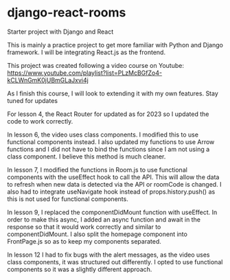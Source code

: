 # django-react-rooms
Starter project with Django and React

This is mainly a practice project to get more familiar with Python and Django framework. I will be integrating React.js as the frontend. 

This project was created following a video course on Youtube: https://www.youtube.com/playlist?list=PLzMcBGfZo4-kCLWnGmK0jUBmGLaJxvi4j

As I finish this course, I will look to extending it with my own features. Stay tuned for updates

For lesson 4, the React Router for updated as for 2023 so I updated the code to work correctly. 

In lesson 6, the video uses class components. I modified this to use functional components instead. I also updated my functions to use Arrow functions and I 
did not have to bind the functions since I am not using a class component. I believe this method is much cleaner. 

In lesson 7, I modified the functions in Room.js to use functional components with the useEffect hook to call the API. This will allow the data to refresh
when new data is detected via the API or roomCode is changed. I also had to integrate useNavigate hook instead of props.history.push() as this is not used
for functional components. 

In lesson 9, I replaced the componentDidMount function with useEffect. In order to make this async, I added an async function and await in the response so that it 
would work correctly and similar to componentDidMount. I also split the homepage component into FrontPage.js so as to keep my components separated. 

In lesson 12 I had to fix bugs with the alert messages, as the video uses class components, it was structured out differently. I opted to use functional components so it was a slightly different approach. 